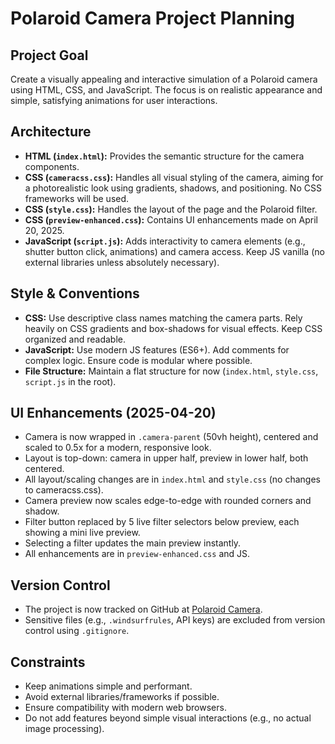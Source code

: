 # Polaroid Camera Project Planning

## Project Goal
Create a visually appealing and interactive simulation of a Polaroid camera using HTML, CSS, and JavaScript. The focus is on realistic appearance and simple, satisfying animations for user interactions.

## Architecture
-   **HTML (`index.html`):** Provides the semantic structure for the camera components.
-   **CSS (`cameracss.css`):** Handles all visual styling of the camera, aiming for a photorealistic look using gradients, shadows, and positioning. No CSS frameworks will be used.
-   **CSS (`style.css`):** Handles the layout of the page and the Polaroid filter.
-   **CSS (`preview-enhanced.css`):** Contains UI enhancements made on April 20, 2025.
-   **JavaScript (`script.js`):** Adds interactivity to camera elements (e.g., shutter button click, animations) and camera access. Keep JS vanilla (no external libraries unless absolutely necessary).

## Style & Conventions
-   **CSS:** Use descriptive class names matching the camera parts. Rely heavily on CSS gradients and box-shadows for visual effects. Keep CSS organized and readable.
-   **JavaScript:** Use modern JS features (ES6+). Add comments for complex logic. Ensure code is modular where possible.
-   **File Structure:** Maintain a flat structure for now (`index.html`, `style.css`, `script.js` in the root).

## UI Enhancements (2025-04-20)
- Camera is now wrapped in `.camera-parent` (50vh height), centered and scaled to 0.5x for a modern, responsive look.
- Layout is top-down: camera in upper half, preview in lower half, both centered.
- All layout/scaling changes are in `index.html` and `style.css` (no changes to cameracss.css).
- Camera preview now scales edge-to-edge with rounded corners and shadow.
- Filter button replaced by 5 live filter selectors below preview, each showing a mini live preview.
- Selecting a filter updates the main preview instantly.
- All enhancements are in `preview-enhanced.css` and JS.

## Version Control

- The project is now tracked on GitHub at [Polaroid Camera](https://github.com/Shanmus4/Polaroid-Camera).
- Sensitive files (e.g., `.windsurfrules`, API keys) are excluded from version control using `.gitignore`.

## Constraints
-   Keep animations simple and performant.
-   Avoid external libraries/frameworks if possible.
-   Ensure compatibility with modern web browsers.
-   Do not add features beyond simple visual interactions (e.g., no actual image processing).
